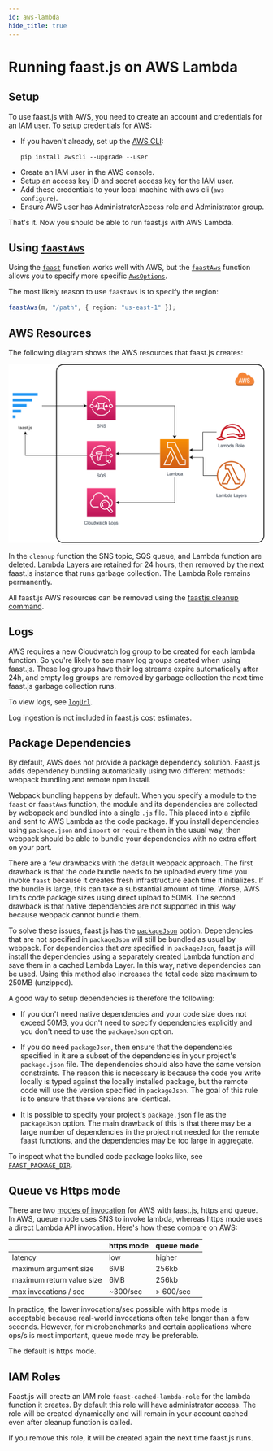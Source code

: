 ```yaml
---
id: aws-lambda
hide_title: true
---
```


# Running faast.js on AWS Lambda

## Setup

To use faast.js with AWS, you need to create an account and credentials for an IAM user. To setup credentials for [AWS](https://docs.aws.amazon.com/cli/latest/userguide/cli-chap-getting-started.html):

- If you haven't already, set up the [AWS CLI](https://docs.aws.amazon.com/cli/latest/userguide/installing.html):
  ```
  pip install awscli --upgrade --user
  ```
- Create an IAM user in the AWS console.
- Setup an access key ID and secret access key for the IAM user.
- Add these credentials to your local machine with aws cli (`aws configure`).
- Ensure AWS user has AdministratorAccess role and Administrator group.

That's it. Now you should be able to run faast.js with AWS Lambda.

## Using [`faastAws`](./api/faastjs.faastaws.md)

Using the [`faast`](./api/faastjs.faast.md) function works well with AWS, but the [`faastAws`](./api/faastjs.faastaws.md) function allows you to specify more specific [`AwsOptions`](./api/faastjs.awsoptions.md).

The most likely reason to use `faastAws` is to specify the region:

```typescript
faastAws(m, "/path", { region: "us-east-1" });
```

## AWS Resources

The following diagram shows the AWS resources that faast.js creates:

![faastjs-architecture-aws](./diagrams/faastjs-architecture-aws.svg "faast.js architecture for aws")

In the `cleanup` function the SNS topic, SQS queue, and Lambda function are deleted. Lambda Layers are retained for 24 hours, then removed by the next faast.js instance that runs garbage collection. The Lambda Role remains permanently.

All faast.js AWS resources can be removed using the [faastjs cleanup command](./01-introduction#cleanup-command).

## Logs

AWS requires a new Cloudwatch log group to be created for each lambda function. So you're likely to see many log groups created when using faast.js. These log groups have their log streams expire automatically after 24h, and empty log groups are removed by garbage collection the next time faast.js garbage collection runs.

To view logs, see [`logUrl`](./api/faastjs.faastmodule.logurl.md).

Log ingestion is not included in faast.js cost estimates.

## Package Dependencies

By default, AWS does not provide a package dependency solution. Faast.js adds dependency bundling automatically using two different methods: webpack bundling and remote npm install.

Webpack bundling happens by default. When you specify a module to the `faast` or `faastAws` function, the module and its dependencies are collected by webopack and bundled into a single `.js` file. This placed into a zipfile and sent to AWS Lambda as the code package. If you install dependencies using `package.json` and `import` or `require` them in the usual way, then webpack should be able to bundle your dependencies with no extra effort on your part.

There are a few drawbacks with the default webpack approach. The first drawback is that the code bundle needs to be uploaded every time you invoke `faast` because it creates fresh infrastructure each time it initializes. If the bundle is large, this can take a substantial amount of time. Worse, AWS limits code package sizes using direct upload to 50MB. The second drawback is that native dependencies are not supported in this way because webpack cannot bundle them.

To solve these issues, faast.js has the [`packageJson`](./api/faastjs.commonoptions.packageJson.md) option. Dependencies that are not specified in `packageJson` will still be bundled as usual by webpack. For dependencies that _are_ specified in `packageJson`, faast.js will install the dependencies using a separately created Lambda function and save them in a cached Lambda Layer. In this way, native dependencies can be used. Using this method also increases the total code size maximum to 250MB (unzipped).

A good way to setup dependencies is therefore the following:

- If you don't need native dependencies and your code size does not exceed 50MB, you don't need to specify dependencies explicitly and you don't need to use the `packageJson` option.

- If you do need `packageJson`, then ensure that the dependencies specified in it are a subset of the dependencies in your project's `package.json` file. The dependencies should also have the same version constraints. The reason this is necessary is because the code you write locally is typed against the locally installed package, but the remote code will use the version specified in `packageJson`. The goal of this rule is to ensure that these versions are identical.

- It is possible to specify your project's `package.json` file as the `packageJson` option. The main drawback of this is that there may be a large number of dependencies in the project not needed for the remote faast functions, and the dependencies may be too large in aggregate.

To inspect what the bundled code package looks like, see [`FAAST_PACKAGE_DIR`](./02-development-workflow#understanding-code-bundles-with-faast_package_dir).

## Queue vs Https mode

There are two [modes of invocation](./api/faastjs.commonoptions.mode.md) for AWS with faast.js, https and queue. In AWS, queue mode uses SNS to invoke lambda, whereas https mode uses a direct Lambda API invocation. Here's how these compare on AWS:

|                           | https mode | queue mode |
| ------------------------- | ---------- | ---------- |
| latency                   | low        | higher     |
| maximum argument size     | 6MB        | 256kb      |
| maximum return value size | 6MB        | 256kb      |
| max invocations / sec     | ~300/sec   | > 600/sec  |

In practice, the lower invocations/sec possible with https mode is acceptable because real-world invocations often take longer than a few seconds. However, for microbenchmarks and certain applications where ops/s is most important, queue mode may be preferable.

The default is https mode.

## IAM Roles

Faast.js will create an IAM role `faast-cached-lambda-role` for the lambda function it creates. By default this role will have administrator access. The role will be created dynamically and will remain in your account cached even after cleanup function is called.

If you remove this role, it will be created again the next time faast.js runs.
